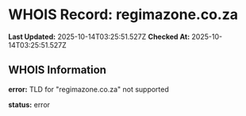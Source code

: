 # WHOIS Record: regimazone.co.za

**Last Updated:** 2025-10-14T03:25:51.527Z
**Checked At:** 2025-10-14T03:25:51.527Z

## WHOIS Information

**error:** TLD for "regimazone.co.za" not supported

**status:** error

